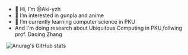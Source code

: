 - 👋 Hi, I’m @Aki-yzh
- 👀 I’m interested in gunpla and anime
- 🌱 I’m currently learning computer science in PKU
- And I'm doing research about Ubiquitous Computing in PKU,follwing prof. Daqing Zhang

![Anurag's GitHub stats](https://github-readme-stats.vercel.app/api?username=Aki-yzh&show_icons=true&theme=radical)
<!---
yzh1102/yzh1102 is a ✨ special ✨ repository because its `README.md` (this file) appears on your GitHub profile.
You can click the Preview link to take a look at your changes.
--->

